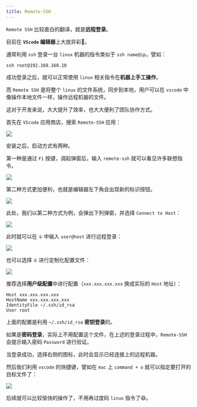 ```yaml
---
title: Remote-SSH
---
```


`Remote SSH` 比较直白的翻译，就是**远程登录**。

目前在 **`VScode` 编辑器**上大放异彩:tada:。

通常利用 `ssh` 登录一台 `linux` 机器的指令类似于 `ssh name@ip`，譬如：

```shell
ssh root@192.168.168.10
```

成功登录之后，就可以正常使用 `linux` 相关指令在**机器上手工操作**。

而 `Remote SSH` 是将整个 `linux` 的文件系统，同步到本地，用户可以在 `vscode` 中像操作本地文件一样，操作远程机器的文件。

这对于开发来说，大大提升了效率，也大大便利了团队协作方式。

首先在 `VScode` 应用商店，搜索 `Remote-SSH` 应用：

![](https://raw.githubusercontent.com/oneyoung19/vuepress-blog-img/Not-Count-Contribution/img/20230301211901.png)

安装之后，启动方式有两种。

第一种是通过 `F1` 按键，调起弹窗后，输入 `remote-ssh` 就可以看见许多联想指令。

![](https://raw.githubusercontent.com/oneyoung19/vuepress-blog-img/Not-Count-Contribution/img/20230301212303.png)

第二种方式更加便利，也就是编辑器左下角会出现新的标识按钮。

![](https://raw.githubusercontent.com/oneyoung19/vuepress-blog-img/Not-Count-Contribution/img/20230301212327.png)

此处，我们以第二种方式为例，会弹出下列弹窗，并选择 `Connect to Host`：

![](https://raw.githubusercontent.com/oneyoung19/vuepress-blog-img/Not-Count-Contribution/img/20230301212633.png)

此时就可以在 `①` 中输入 `user@host` 进行远程登录：

![](https://raw.githubusercontent.com/oneyoung19/vuepress-blog-img/Not-Count-Contribution/img/20230301212952.png)

也可以选择 `②` 进行定制化配置文件：

![](https://raw.githubusercontent.com/oneyoung19/vuepress-blog-img/Not-Count-Contribution/img/20230301213229.png)

推荐选择**用户级配置**中进行配置（`xxx.xxx.xxx.xxx` 换成实际的 `Host` 地址）：

```
Host xxx.xxx.xxx.xxx
HostName xxx.xxx.xxx.xxx
IdentityFile ~/.ssh/id_rsa
User root
```

上面的配置是利用 `~/.ssh/id_rsa` **密钥登录**的。

如果是**密码登录**，实际上不用配置这个文件，在上述的登录过程中，`Remote-SSH` 会提示输入密码 `Password` 进行验证。

当登录成功，选择右侧的图标，此时会显示已经连接上的远程机器。

然后我们利用 `vscode` 的快捷键，譬如在 `mac` 上 `command + o` 就可以指定要打开的目标文件了：

![](https://raw.githubusercontent.com/oneyoung19/vuepress-blog-img/Not-Count-Contribution/img/20230301213947.png)

后续就可以比较愉快的操作了，不用再过度码 `linux` 指令了:smile:。
